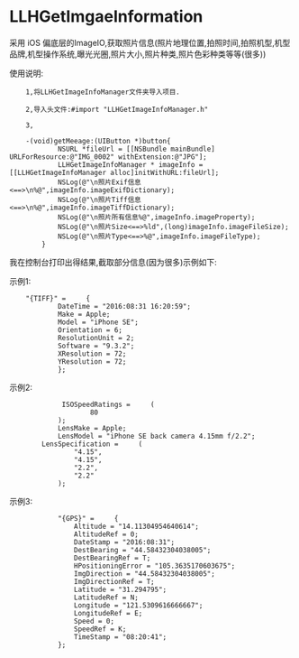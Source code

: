 # LLHGetImgaeInformation
采用 iOS 偏底层的ImageIO,获取照片信息(照片地理位置,拍照时间,拍照机型,机型品牌,机型操作系统,曝光光圈,照片大小,照片种类,照片色彩种类等等(很多))

使用说明:
		
		1,将LLHGetImageInfoManager文件夹导入项目.
		
		2,导入头文件:#import "LLHGetImageInfoManager.h"
		
		3,
		
		-(void)getMeeage:(UIButton *)button{
    			NSURL *fileUrl = [[NSBundle mainBundle] URLForResource:@"IMG_0002" withExtension:@"JPG"];
    			LLHGetImageInfoManager * imageInfo = [[LLHGetImageInfoManager alloc]initWithURL:fileUrl];
    			NSLog(@"\n照片Exif信息<==>\n%@",imageInfo.imageExifDictionary);
    			NSLog(@"\n照片Tiff信息<==>\n%@",imageInfo.imageTiffDictionary);
    			NSLog(@"\n照片所有信息%@",imageInfo.imageProperty);
    			NSLog(@"\n照片Size<==>%ld",(long)imageInfo.imageFileSize);
    			NSLog(@"\n照片Type<==>%@",imageInfo.imageFileType);
			}
			
我在控制台打印出得结果,截取部分信息(因为很多)示例如下:

示例1:

		"{TIFF}" =     {
        		DateTime = "2016:08:31 16:20:59";
        		Make = Apple;
        		Model = "iPhone SE";
        		Orientation = 6;
        		ResolutionUnit = 2;
        		Software = "9.3.2";
        		XResolution = 72;
        		YResolution = 72;
    			};
    			
    			
示例2:
    			
    			 ISOSpeedRatings =     (
        				80
    			);
    			LensMake = Apple;
    			LensModel = "iPhone SE back camera 4.15mm f/2.2";
			LensSpecification =     (
        			"4.15",
        			"4.15",
        			"2.2",
        			"2.2"
    			);
    			
示例3:
    			
    			"{GPS}" =     {
        			Altitude = "14.11304954640614";
        			AltitudeRef = 0;
        			DateStamp = "2016:08:31";
        			DestBearing = "44.58432304038005";
        			DestBearingRef = T;
        			HPositioningError = "105.3635170603675";
        			ImgDirection = "44.58432304038005";
        			ImgDirectionRef = T;
        			Latitude = "31.294795";
        			LatitudeRef = N;
        			Longitude = "121.5309616666667";
        			LongitudeRef = E;
        			Speed = 0;
        			SpeedRef = K;
        			TimeStamp = "08:20:41";
    			};





